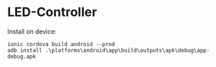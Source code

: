 # LED-Controller
Install on device:
```
ionic cordova build android --prod
adb install .\platforms\android\app\build\outputs\apk\debug\app-debug.apk
```
